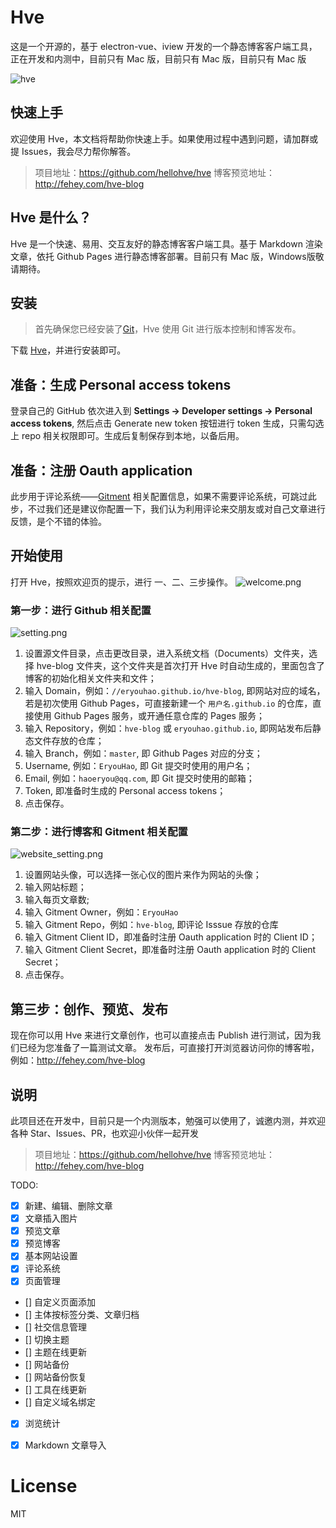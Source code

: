 # Hve
这是一个开源的，基于 electron-vue、iview 开发的一个静态博客客户端工具，正在开发和内测中，目前只有 Mac 版，目前只有 Mac 版，目前只有 Mac 版

![hve](https://sfault-image.b0.upaiyun.com/248/462/248462553-5aba16121aa6a_articlex)

## 快速上手
欢迎使用 Hve，本文档将帮助你快速上手。如果使用过程中遇到问题，请加群或提 Issues，我会尽力帮你解答。

>项目地址：https://github.com/hellohve/hve
博客预览地址：http://fehey.com/hve-blog

## Hve 是什么？
Hve 是一个快速、易用、交互友好的静态博客客户端工具。基于 Markdown 渲染文章，依托 Github Pages 进行静态博客部署。目前只有 Mac 版，Windows版敬请期待。

## 安装
> 首先确保您已经安装了[Git](https://git-scm.com/)，Hve 使用 Git 进行版本控制和博客发布。  

下载 [Hve](https://github.com/hellohve/hve/releases)，并进行安装即可。

## 准备：生成 Personal access tokens
登录自己的 GitHub 依次进入到 **Settings -> Developer settings -> Personal access tokens**, 然后点击 Generate new token 按钮进行 token 生成，只需勾选上 repo 相关权限即可。生成后复制保存到本地，以备后用。

## 准备：注册 Oauth application
此步用于评论系统——[Gitment](https://github.com/imsun/gitment) 相关配置信息，如果不需要评论系统，可跳过此步，不过我们还是建议你配置一下，我们认为利用评论来交朋友或对自己文章进行反馈，是个不错的体验。

## 开始使用
打开 Hve，按照欢迎页的提示，进行 一、二、三步操作。
![welcome.png](https://sfault-image.b0.upaiyun.com/410/135/4101356659-5aba15a13a6d6_articlex)

### 第一步：进行 Github 相关配置
![setting.png](https://sfault-image.b0.upaiyun.com/227/496/2274960464-5aba15b588de8_articlex)
1. 设置源文件目录，点击更改目录，进入系统文档（Documents）文件夹，选择 hve-blog 文件夹，这个文件夹是首次打开 Hve 时自动生成的，里面包含了博客的初始化相关文件夹和文件；
2. 输入 Domain，例如：`//eryouhao.github.io/hve-blog`, 即网站对应的域名，若是初次使用 Github Pages，可直接新建一个 `用户名.github.io` 的仓库，直接使用 Github Pages 服务，或开通任意仓库的 Pages 服务；
3. 输入 Repository，例如：`hve-blog` 或 `eryouhao.github.io`, 即网站发布后静态文件存放的仓库；
4. 输入 Branch，例如：`master`, 即 Github Pages 对应的分支；
5. Username, 例如：`EryouHao`, 即 Git 提交时使用的用户名；
6. Email, 例如：`haoeryou@qq.com`, 即 Git 提交时使用的邮箱；
7. Token, 即准备时生成的 Personal access tokens；
8. 点击保存。

### 第二步：进行博客和 Gitment 相关配置

![website_setting.png](https://sfault-image.b0.upaiyun.com/112/077/1120779575-5aba15bf984c7_articlex)
1. 设置网站头像，可以选择一张心仪的图片来作为网站的头像；
2. 输入网站标题；
3. 输入每页文章数;
4. 输入 Gitment Owner，例如：`EryouHao`
5. 输入 Gitment Repo，例如：`hve-blog`, 即评论 Isssue 存放的仓库
6. 输入 Gitment Client ID，即准备时注册 Oauth application 时的 Client ID；
7. 输入 Gitment Client Secret，即准备时注册 Oauth application 时的 Client Secret；
8. 点击保存。

## 第三步：创作、预览、发布
现在你可以用 Hve 来进行文章创作，也可以直接点击 Publish 进行测试，因为我们已经为您准备了一篇测试文章。
发布后，可直接打开浏览器访问你的博客啦，例如：http://fehey.com/hve-blog

## 说明
此项目还在开发中，目前只是一个内测版本，勉强可以使用了，诚邀内测，并欢迎各种 Star、Issues、PR，也欢迎小伙伴一起开发

>项目地址：https://github.com/hellohve/hve
博客预览地址：http://fehey.com/hve-blog

TODO:

- [x] 新建、编辑、删除文章
- [x] 文章插入图片
- [x] 预览文章
- [x] 预览博客
- [x] 基本网站设置
- [x] 评论系统
- [x] 页面管理
- [] 自定义页面添加
- [] 主体按标签分类、文章归档
- [] 社交信息管理
- [] 切换主题
- [] 主题在线更新
- [] 网站备份
- [] 网站备份恢复
- [] 工具在线更新
- [] 自定义域名绑定
- [x] 浏览统计
- [x] Markdown 文章导入


# License

  MIT
